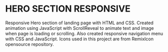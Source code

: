 # HERO SECTION RESPONSIVE
Responsive Hero section of landing page with HTML and CSS.
Created animation using JavaScript with ScrollReveal to animate text and image when page is loading or scrolling.
Also created responsive navigation menu with CSS and JavaScript.
Icons used in this project are from RemixIcon opensource repository.
